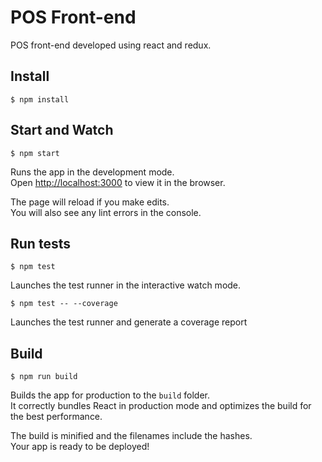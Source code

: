 # POS Front-end

POS front-end developed using react and redux.

## Install

```
$ npm install
```

## Start and Watch

```
$ npm start
```

Runs the app in the development mode.<br>
Open [http://localhost:3000](http://localhost:3000) to view it in the browser.

The page will reload if you make edits.<br>
You will also see any lint errors in the console.

## Run tests

```
$ npm test
```

Launches the test runner in the interactive watch mode.<br>

```
$ npm test -- --coverage
```

Launches the test runner and generate a coverage report<br>

## Build

```
$ npm run build
```

Builds the app for production to the `build` folder.<br>
It correctly bundles React in production mode and optimizes the build for the best performance.

The build is minified and the filenames include the hashes.<br>
Your app is ready to be deployed!
